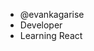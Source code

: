 - @evankagarise
- Developer
- Learning React

<!---
evankagarise/evankagarise is a ✨ special ✨ repository because its `README.md` (this file) appears on your GitHub profile.
You can click the Preview link to take a look at your changes.
--->
